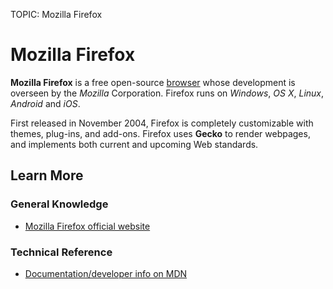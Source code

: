 TOPIC: Mozilla Firefox

# Mozilla Firefox

**Mozilla Firefox** is a free open-source [browser](/en/glossary/Web_Browser) whose development is
overseen by the *Mozilla* Corporation. Firefox runs on *Windows*, *OS X*, *Linux*, *Android* and *iOS*.

First released in November 2004, Firefox is completely customizable with themes, plug-ins,
and add-ons.  Firefox uses **Gecko** to render webpages,
and implements both current and upcoming Web standards.

## Learn More

### General Knowledge

- [Mozilla Firefox official website](https://www.firefox.com/)

### Technical Reference

- [Documentation/developer info on MDN](https://developer.mozilla.org/en-US/Firefox)
